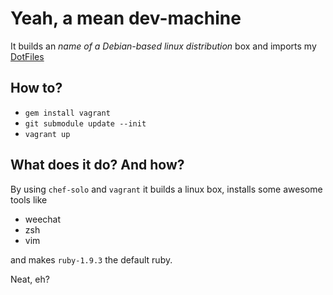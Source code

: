# Yeah, a mean dev-machine


It builds an *name of a Debian-based linux distribution* box and imports my [DotFiles](https://github.com/lukaszkorecki/DotFiles)


## How to?

- `gem install vagrant`
- `git submodule update --init`
- `vagrant up`


## What does it do? And how?

By using `chef-solo` and `vagrant` it builds a linux box, installs some awesome tools like

- weechat
- zsh
- vim

and makes `ruby-1.9.3` the default ruby.

Neat, eh?
